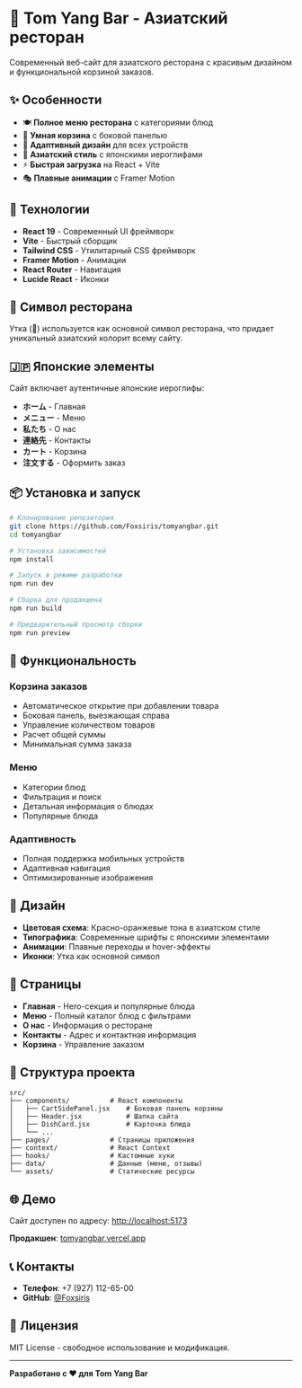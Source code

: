 # 🦆 Tom Yang Bar - Азиатский ресторан

Современный веб-сайт для азиатского ресторана с красивым дизайном и функциональной корзиной заказов.

## ✨ Особенности

- 🍽️ **Полное меню ресторана** с категориями блюд
- 🛒 **Умная корзина** с боковой панелью
- 📱 **Адаптивный дизайн** для всех устройств
- 🎨 **Азиатский стиль** с японскими иероглифами
- ⚡ **Быстрая загрузка** на React + Vite
- 🎭 **Плавные анимации** с Framer Motion

## 🚀 Технологии

- **React 19** - Современный UI фреймворк
- **Vite** - Быстрый сборщик
- **Tailwind CSS** - Утилитарный CSS фреймворк
- **Framer Motion** - Анимации
- **React Router** - Навигация
- **Lucide React** - Иконки

## 🦆 Символ ресторана

Утка (🦆) используется как основной символ ресторана, что придает уникальный азиатский колорит всему сайту.

## 🇯🇵 Японские элементы

Сайт включает аутентичные японские иероглифы:
- **ホーム** - Главная
- **メニュー** - Меню
- **私たち** - О нас
- **連絡先** - Контакты
- **カート** - Корзина
- **注文する** - Оформить заказ

## 📦 Установка и запуск

```bash
# Клонирование репозитория
git clone https://github.com/Foxsiris/tomyangbar.git
cd tomyangbar

# Установка зависимостей
npm install

# Запуск в режиме разработки
npm run dev

# Сборка для продакшена
npm run build

# Предварительный просмотр сборки
npm run preview
```

## 🎯 Функциональность

### Корзина заказов
- Автоматическое открытие при добавлении товара
- Боковая панель, выезжающая справа
- Управление количеством товаров
- Расчет общей суммы
- Минимальная сумма заказа

### Меню
- Категории блюд
- Фильтрация и поиск
- Детальная информация о блюдах
- Популярные блюда

### Адаптивность
- Полная поддержка мобильных устройств
- Адаптивная навигация
- Оптимизированные изображения

## 🎨 Дизайн

- **Цветовая схема**: Красно-оранжевые тона в азиатском стиле
- **Типографика**: Современные шрифты с японскими элементами
- **Анимации**: Плавные переходы и hover-эффекты
- **Иконки**: Утка как основной символ

## 📱 Страницы

- **Главная** - Hero-секция и популярные блюда
- **Меню** - Полный каталог блюд с фильтрами
- **О нас** - Информация о ресторане
- **Контакты** - Адрес и контактная информация
- **Корзина** - Управление заказом

## 🔧 Структура проекта

```
src/
├── components/          # React компоненты
│   ├── CartSidePanel.jsx    # Боковая панель корзины
│   ├── Header.jsx           # Шапка сайта
│   ├── DishCard.jsx         # Карточка блюда
│   └── ...
├── pages/               # Страницы приложения
├── context/             # React Context
├── hooks/               # Кастомные хуки
├── data/                # Данные (меню, отзывы)
└── assets/              # Статические ресурсы
```

## 🌐 Демо

Сайт доступен по адресу: [http://localhost:5173](http://localhost:5173)

**Продакшен**: [tomyangbar.vercel.app](https://tomyangbar.vercel.app)

## 📞 Контакты

- **Телефон**: +7 (927) 112-65-00
- **GitHub**: [@Foxsiris](https://github.com/Foxsiris)

## 📄 Лицензия

MIT License - свободное использование и модификация.

---

**Разработано с ❤️ для Tom Yang Bar**

